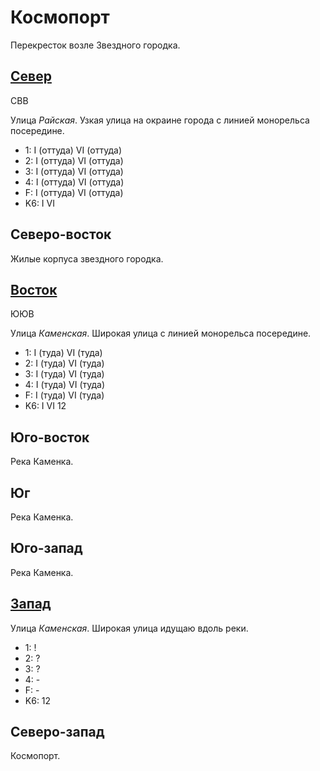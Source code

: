 # Космопорт

Перекресток возле Звездного городка.

## [Север](./585015.md)

СВВ

Улица *Райская*.
Узкая улица на окраине города с линией монорельса посередине.

* 1:    I (оттуда)  VI (оттуда)
* 2:    I (оттуда)  VI (оттуда)
* 3:    I (оттуда)  VI (оттуда)
* 4:    I (оттуда)  VI (оттуда)
* F:    I (оттуда)  VI (оттуда)
* K6:   I   VI

## Северо-восток

Жилые корпуса звездного городка.

## [Восток](./590020.md)

ЮЮВ

Улица *Каменская*.
Широкая улица с линией монорельса посередине.

* 1:    I (туда)    VI (туда)
* 2:    I (туда)    VI (туда)
* 3:    I (туда)    VI (туда)
* 4:    I (туда)    VI (туда)
* F:    I (туда)    VI (туда)
* K6:   I   VI
        12

## Юго-восток

Река Каменка.

## Юг

Река Каменка.

## Юго-запад

Река Каменка.

## [Запад](./560020.md)

Улица *Каменская*.
Широкая улица идущаю вдоль реки.

* 1:    !
* 2:    ?
* 3:    ?
* 4:    -
* F:    -
* K6:   12

## Северо-запад

Космопорт.
